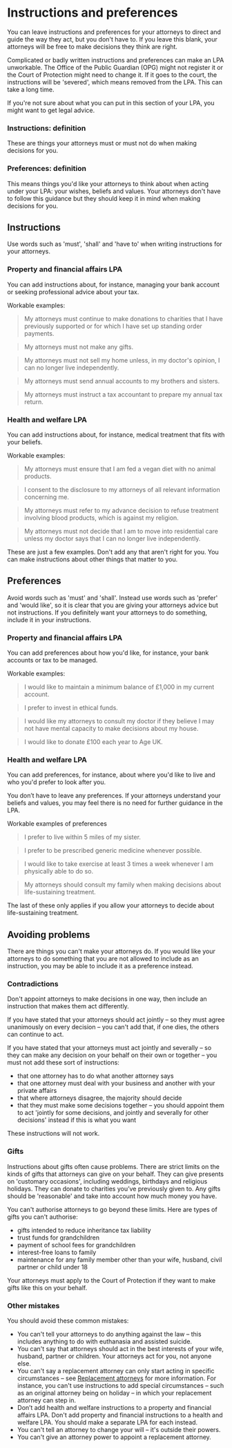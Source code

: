 # Instructions and preferences

You can leave instructions and preferences for your attorneys to direct and guide the way they act, but you don't have to. If you leave this blank, your attorneys will be free to make decisions they think are right.

Complicated or badly written instructions and preferences can make an LPA unworkable. The Office of the Public Guardian (OPG) might not register it or the Court of Protection might need to change it. If it goes to the court, the instructions will be 'severed', which means removed from the LPA. This can take a long time.

If you're not sure about what you can put in this section of your LPA, you might want to get legal advice.

### Instructions: definition

These are things your attorneys must or must not do when making decisions for you.

### Preferences: definition

This means things you'd like your attorneys to think about when acting under your LPA: your wishes, beliefs and values. Your attorneys don't have to follow this guidance but they should keep it in mind when making decisions for you.

## Instructions

Use words such as 'must', 'shall' and 'have to' when writing instructions for your attorneys.

### Property and financial affairs LPA

You can add instructions about, for instance, managing your bank account or seeking professional advice about your tax.

Workable examples:

> My attorneys must continue to make donations to charities that I have previously supported or for which I have set up standing order payments.

> My attorneys must not make any gifts.

> My attorneys must not sell my home unless, in my doctor's opinion, I can no longer live independently.

> My attorneys must send annual accounts to my brothers and sisters.

> My attorneys must instruct a tax accountant to prepare my annual tax return.

### Health and welfare LPA

You can add instructions about, for instance, medical treatment that fits with your beliefs.

Workable examples:

> My attorneys must ensure that I am fed a vegan diet with no animal products.

> I consent to the disclosure to my attorneys of all relevant information concerning me.

> My attorneys must refer to my advance decision to refuse treatment involving blood products, which is against my religion.

> My attorneys must not decide that I am to move into residential care unless my doctor says that I can no longer live independently.

These are just a few examples. Don't add any that aren't right for you. You can make instructions about other things that matter to you.

 
## Preferences

Avoid words such as 'must' and 'shall'. Instead use words such as 'prefer' and 'would like', so it is clear that you are giving your attorneys advice but not instructions. If you definitely want your attorneys to do something, include it in your instructions.

### Property and financial affairs LPA

You can add preferences about how you'd like, for instance, your bank accounts or tax to be managed.

Workable examples:

> I would like to maintain a minimum balance of £1,000 in my current account.

> I prefer to invest in ethical funds.

> I would like my attorneys to consult my doctor if they believe I may not have mental capacity to make decisions about my house.

> I would like to donate £100 each year to Age UK.

### Health and welfare LPA

You can add preferences, for instance, about where you'd like to live and who you'd prefer to look after you.

You don’t have to leave any preferences. If your attorneys understand your beliefs and values, you may feel there is no need for further guidance in the LPA.

Workable examples of preferences

> I prefer to live within 5 miles of my sister.

> I prefer to be prescribed generic medicine whenever possible.

> I would like to take exercise at least 3 times a week whenever I am physically able to do so.

> My attorneys should consult my family when making decisions about life-sustaining treatment.

The last of these only applies if you allow your attorneys to decide about life-sustaining treatment.

## Avoiding problems

There are things you can't make your attorneys do. If you would like your attorneys to do something that you are not allowed to include as an instruction, you may be able to include it as a preference instead.

### Contradictions
Don't appoint attorneys to make decisions in one way, then include an instruction that makes them act differently.

If you have stated that your attorneys should act jointly – so they must agree unanimously on every decision – you can't add that, if one dies, the others can continue to act.

If you have stated that your attorneys must act jointly and severally – so they can make any decision on your behalf on their own or together – you must not add these sort of instructions:

* that one attorney has to do what another attorney says
* that one attorney must deal with your business and another with your private affairs
* that where attorneys disagree, the majority should decide
* that they must make some decisions together – you should appoint them to act 'jointly for some decisions, and jointly and severally for other decisions' instead if this is what you want

These instructions will not work.

### Gifts
Instructions about gifts often cause problems. There are strict limits on the kinds of gifts that attorneys can give on your behalf. They can give presents on 'customary occasions', including weddings, birthdays and religious holidays. They can donate to charities you’ve previously given to. Any gifts should be 'reasonable' and take into account how much money you have.

You can't authorise attorneys to go beyond these limits. Here are types of gifts you can't authorise:

* gifts intended to reduce inheritance tax liability
* trust funds for grandchildren
* payment of school fees for grandchildren
* interest-free loans to family
* maintenance for any family member other than your wife, husband, civil partner or child under 18

Your attorneys must apply to the Court of Protection if they want to make gifts like this on your behalf.

### Other mistakes
You should avoid these common mistakes:

* You can't tell your attorneys to do anything against the law – this includes anything to do with euthanasia and assisted suicide.
* You can't say that attorneys should act in the best interests of your wife, husband, partner or children. Your attorneys act for you, not anyone else.
* You can't say a replacement attorney can only start acting in specific circumstances – see [Replacement attorneys](/help/#topic-replacement-attorneys) for more information. For instance, you can't use instructions to add special circumstances – such as an original attorney being on holiday – in which your replacement attorney can step in.
* Don’t add health and welfare instructions to a property and financial affairs LPA. Don't add property and financial instructions to a health and welfare LPA. You should make a separate LPA for each instead.
* You can't tell an attorney to change your will – it's outside their powers.
* You can't give an attorney power to appoint a replacement attorney.
